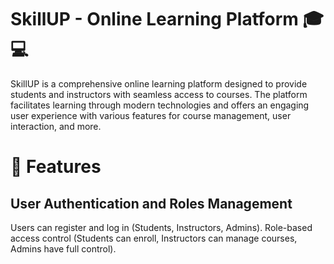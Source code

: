# SkillUP - Online Learning Platform 🎓💻
SkillUP is a comprehensive online learning platform designed to provide students and instructors with seamless access to courses. The platform facilitates learning through modern technologies and offers an engaging user experience with various features for course management, user interaction, and more.

# 🌟 Features
## User Authentication and Roles Management
Users can register and log in (Students, Instructors, Admins).
Role-based access control (Students can enroll, Instructors can manage courses, Admins have full control).
